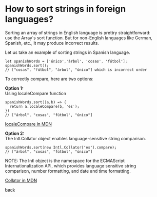 # How to sort strings in foreign languages?

Sorting an array of strings in English language is prettry straightforward: use the Array's sort function.
But for non-English languages like German, Spanish, etc., it may produce incorrect results.  
  
Let us take an example of sorting strings in Spanish language.  

```
let spanishWords = ['único','árbol', 'cosas', 'fútbol'];
spanishWords.sort(); 
// ["cosas", "fútbol", "árbol", "único"] which is incorrect order
```

To correctly compare, here are two options:

**Option 1:**  
Using localeCompare function
```
spanishWords.sort((a,b) => {
  return a.localeCompare(b, 'es');
})
// ["árbol", "cosas", "fútbol", "único"]
```

[localeCompare in MDN](https://developer.mozilla.org/en-US/docs/Web/JavaScript/Reference/Global_Objects/String/localeCompare)

**Option 2:**  
The Intl.Collator object enables language-sensitive string comparison.  

```
spanishWords.sort(new Intl.Collator('es').compare);
// ["árbol", "cosas", "fútbol", "único"]
```
NOTE: The Intl object is the namespace for the ECMAScript Internationalization API, which provides language sensitive string comparison, number formatting, and date and time formatting. 

[Collator in MDN](https://developer.mozilla.org/en-US/docs/Web/JavaScript/Reference/Global_Objects/Intl/Collator)

[back](../)

